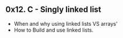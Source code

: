 ## 0x12. C - Singly linked list

* When and why using linked lists VS arrays'
* How to Build and use linked lists.